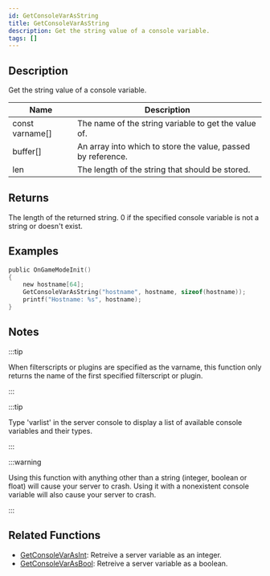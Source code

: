 ```yaml
---
id: GetConsoleVarAsString
title: GetConsoleVarAsString
description: Get the string value of a console variable.
tags: []
---
```


## Description

Get the string value of a console variable.

| Name            | Description                                                  |
| --------------- | ------------------------------------------------------------ |
| const varname[] | The name of the string variable to get the value of.         |
| buffer[]        | An array into which to store the value, passed by reference. |
| len             | The length of the string that should be stored.              |

## Returns

The length of the returned string. 0 if the specified console variable is not a string or doesn't exist.

## Examples

```c
public OnGameModeInit()
{
    new hostname[64];
    GetConsoleVarAsString("hostname", hostname, sizeof(hostname));
    printf("Hostname: %s", hostname);
}
```

## Notes

:::tip

When filterscripts or plugins are specified as the varname, this function only returns the name of the first specified filterscript or plugin.

:::

:::tip

Type 'varlist' in the server console to display a list of available console variables and their types.

:::

:::warning

Using this function with anything other than a string (integer, boolean or float) will cause your server to crash. Using it with a nonexistent console variable will also cause your server to crash.

:::

## Related Functions

- [GetConsoleVarAsInt](GetConsoleVarAsInt): Retreive a server variable as an integer.
- [GetConsoleVarAsBool](GetConsoleVarAsBool): Retreive a server variable as a boolean.
